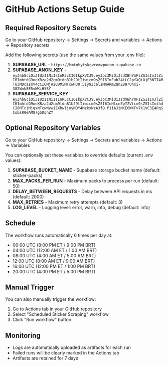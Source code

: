 # GitHub Actions Setup Guide

## Required Repository Secrets

Go to your GitHub repository → Settings → Secrets and variables → Actions → Repository secrets

Add the following secrets (use the same values from your .env file):

1. **SUPABASE_URL** - `https://hmtohytskgvromvpuoom.supabase.co`
2. **SUPABASE_ANON_KEY** - `eyJhbGciOiJIUzI1NiIsInR5cCI6IkpXVCJ9.eyJpc3MiOiJzdXBhYmFzZSIsInJlZiI6ImhtdG9oeXRza2d2cm9tdnB1b29tIiwicm9sZSI6ImFub24iLCJpYXQiOjE3NTI4MTU3MDcsImV4cCI6MjA2ODM5MTcwN30.5Iy9Zc6lIMmARm2QnZ88rOhxi-382Wnk8E5vWKiH5SY`
3. **SUPABASE_SERVICE_KEY** - `eyJhbGciOiJIUzI1NiIsInR5cCI6IkpXVCJ9.eyJpc3MiOiJzdXBhYmFzZSIsInJlZiI6ImhtdG9oeXRza2d2cm9tdnB1b29tIiwicm9sZSI6InNlcnZpY2Vfcm9sZSIsImlhdCI6MTc1MjgxNTcwNywiZXhwIjoyMDY4MzkxNzA3fQ.P1iAJiNKEOWXFv7X1VC3E4RqSCobsR9eAM87g5OqhZY`

## Optional Repository Variables

Go to your GitHub repository → Settings → Secrets and variables → Actions → Variables

You can optionally set these variables to override defaults (current .env values):

1. **SUPABASE_BUCKET_NAME** - Supabase storage bucket name (default: sticker-packs)
2. **MAX_PACKS_PER_RUN** - Maximum packs to process per run (default: 50)
3. **DELAY_BETWEEN_REQUESTS** - Delay between API requests in ms (default: 2000)
4. **MAX_RETRIES** - Maximum retry attempts (default: 3)
5. **LOG_LEVEL** - Logging level: error, warn, info, debug (default: info)

## Schedule

The workflow runs automatically 6 times per day at:
- 00:00 UTC (8:00 PM ET / 9:00 PM BRT)
- 04:00 UTC (12:00 AM ET / 1:00 AM BRT)
- 08:00 UTC (4:00 AM ET / 5:00 AM BRT)
- 12:00 UTC (8:00 AM ET / 9:00 AM BRT)
- 16:00 UTC (12:00 PM ET / 1:00 PM BRT) 
- 20:00 UTC (4:00 PM ET / 5:00 PM BRT)

## Manual Trigger

You can also manually trigger the workflow:
1. Go to Actions tab in your GitHub repository
2. Select "Scheduled Sticker Scraping" workflow
3. Click "Run workflow" button

## Monitoring

- Logs are automatically uploaded as artifacts for each run
- Failed runs will be clearly marked in the Actions tab
- Artifacts are retained for 7 days